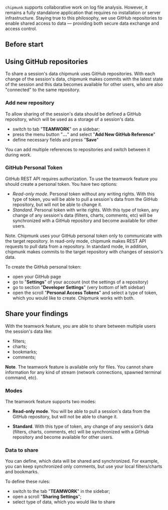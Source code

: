 `chipmunk` supports collaborative work on log file analysis. However, it remains a fully standalone application that requires no installation or server infrastructure. Staying true to this philosophy, we use GitHub repositories to enable shared access to data — providing both secure data exchange and access control.

## Before start

## Using GitHub repositories

To share a session's data chipmunk uses GitHub repositories. With each change of the session's data, chipmunk makes commits with the latest state of the session and this data becomes available for other users, who are also "connected" to the same repository.

### Add new repository

To allow sharing of the session's data should be defined a GitHub repository, which will be used as a storage of a session's data. 

- switch to tab "**TEAMWORK**" on  a sidebar;
- press the menu button "**...**" and select "**Add New GitHub Reference**"
- define necessary fields and press "**Save**"

You can add multiple references to repositories and switch between it during work.

### GitHub Personal Token

GitHub REST API requires authorization. To use the teamwork feature you should create a personal token. You have two options:

- *Read-only mode*. Personal token without any writing rights. With this type of token, you will be able to pull a session's data from the GitHub repository, but will not be able to change it.
- *Standard*. Personal token with write rights. With this type of token, any change of any session's data (filters, charts, comments, etc) will be synchronized with a GitHub repository and become available for other users.

Note. Chipmunk uses your GitHub personal token only to communicate with the target repository. In read-only mode, chipmunk makes REST API requests to pull data from a repository. In standard mode, in addition, chipmunk makes commits to the target repository with changes of session's data.

To create the GitHub personal token:

- open your GitHub page
- go to "**Settings**" of your account (not the settings of a repository)
- go to section "**Developer Settings**" (very bottom of left sidebar)
- open the scroll "**Personal Access Tokens**" and select a type of token, which you would like to create. Chipmunk works with both.

## Share your findings

With the teamwork feature, you are able to share between multiple users the session's data like:

- filters;
- charts;
- bookmarks;
- comments;

**Note**. The teamwork feature is available only for files. You cannot share information for any kind of stream (network connections, spawned terminal command, etc).

### Modes

The teamwork feature supports two modes:

- **Read-only mode**. You will be able to pull a session's data from the GitHub repository, but will not be able to change it.

- **Standard**. With this type of token, any change of any session's data (filters, charts, comments, etc) will be synchronized with a GitHub repository and become available for other users.

### Data to share

You can define, which data will be shared and synchronized. For example, you can keep synchronized only comments, but use your local filters/charts and bookmarks.

To define these rules: 

- switch to the tab "**TEAMWORK**" in the sidebar;
- open a scroll "**Sharing Settings**";
- select type of data, which you would like to share
